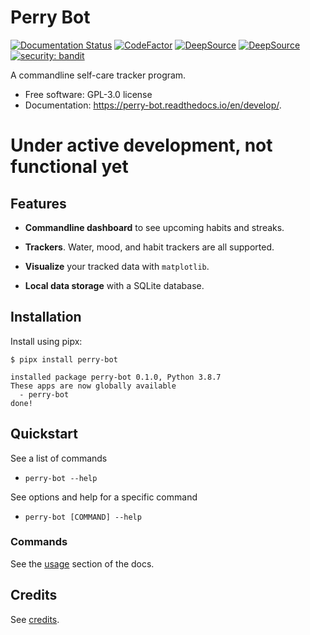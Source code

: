 # Perry Bot

[![Documentation Status](https://readthedocs.org/projects/perry-bot/badge/?version=develop)](https://perry-bot.readthedocs.io/en/develop/?badge=develop)
[![CodeFactor](https://www.codefactor.io/repository/github/shunnkou/perry-bot/badge)](https://www.codefactor.io/repository/github/shunnkou/perry-bot)
[![DeepSource](https://deepsource.io/gh/shunnkou/perry-bot.svg/?label=active+issues)](https://deepsource.io/gh/shunnkou/perry-bot/?ref=repository-badge)
[![DeepSource](https://deepsource.io/gh/shunnkou/perry-bot.svg/?label=resolved+issues)](https://deepsource.io/gh/shunnkou/perry-bot/?ref=repository-badge)
[![security: bandit](https://img.shields.io/badge/security-bandit-yellow.svg)](https://github.com/PyCQA/bandit)

A commandline self-care tracker program.

- Free software: GPL-3.0 license
- Documentation: https://perry-bot.readthedocs.io/en/develop/.

# Under active development, not functional yet

## Features

- **Commandline dashboard** to see upcoming habits and streaks.

- **Trackers**. Water, mood, and habit trackers are all supported.

- **Visualize** your tracked data with `matplotlib`.

- **Local data storage** with a SQLite database.

## Installation

Install using pipx:

```console
$ pipx install perry-bot

installed package perry-bot 0.1.0, Python 3.8.7
These apps are now globally available
  - perry-bot
done!
```

## Quickstart

See a list of commands

- `perry-bot --help`

See options and help for a specific command

- `perry-bot [COMMAND] --help`

### Commands

See the [usage](docs/usage.md#Usage) section
of the docs.

## Credits

See [credits](AUTHORS.md#credits).
